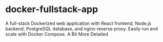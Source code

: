 # docker-fullstack-app
 A full-stack Dockerized web application with React frontend, Node.js backend, PostgreSQL database, and nginx reverse proxy. Easily run and scale with Docker Compose. A Bit More Detailed
